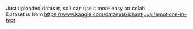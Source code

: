 Just uploaded dataset, so i can use it more easy on colab.<br>
Dataset is from https://www.kaggle.com/datasets/ishantjuyal/emotions-in-text
